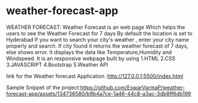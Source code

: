 # weather-forecast-app
WEATHER FORECAST:
Weather Forecast is an web page Which helps the users to see the Weather Forecast for 7 days
By default the location is set to Hyderabad If you want to search your city's weather , 
enter your city name properly and search. If city found it returns the weather forecast of 7 days, else shows error.
It displays the data like Temperature,Humidity and Windspeed.
It is an responsive webpage built by using 1.HTML 2.CSS 3.JAVASCRIPT 4.Bootstrap 5.Weather API

link for the Weather forecast Application :http://127.0.0.1:5500/index.html

Sample Snippet of the project:https://github.com/EswarVarmaP/weather-forecast-app/assets/134736580/b9b4a7ce-1a46-44c8-a3ac-3db8ff6db199

